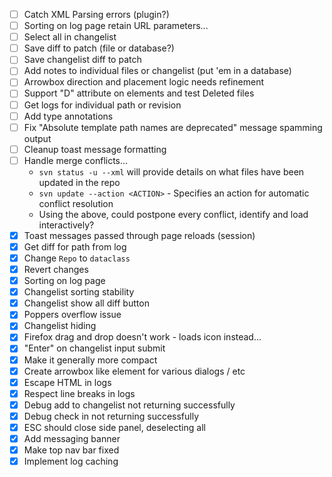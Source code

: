 - [ ] Catch XML Parsing errors (plugin?)
- [ ] Sorting on log page retain URL parameters...
- [ ] Select all in changelist
- [ ] Save diff to patch (file or database?)
- [ ] Save changelist diff to patch
- [ ] Add notes to individual files or changelist (put 'em in a database)
- [ ] Arrowbox direction and placement logic needs refinement
- [ ] Support "D" attribute on elements and test Deleted files
- [ ] Get logs for individual path or revision
- [ ] Add type annotations
- [ ] Fix "Absolute template path names are deprecated" message spamming output
- [ ] Cleanup toast message formatting
- [ ] Handle merge conflicts...
    - `svn status -u --xml` will provide details on what files have been updated in the repo
    - `svn update --action <ACTION>` - Specifies an action for automatic conflict resolution
    - Using the above, could postpone every conflict, identify and load interactively?
- [x] Toast messages passed through page reloads (session)
- [x] Get diff for path from log
- [x] Change `Repo` to `dataclass`
- [x] Revert changes
- [x] Sorting on log page
- [x] Changelist sorting stability
- [x] Changelist show all diff button
- [X] Poppers overflow issue
- [X] Changelist hiding
- [X] Firefox drag and drop doesn't work - loads icon instead...
- [X] "Enter" on changelist input submit
- [x] Make it generally more compact
- [x] Create arrowbox like element for various dialogs / etc
- [x] Escape HTML in logs
- [x] Respect line breaks in logs
- [X] Debug add to changelist not returning successfully
- [X] Debug check in not returning successfully
- [X] ESC should close side panel, deselecting all
- [X] Add messaging banner
- [X] Make top nav bar fixed
- [X] Implement log caching
